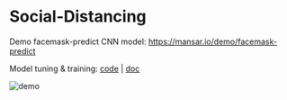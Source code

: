 # Social-Distancing

Demo facemask-predict CNN model: https://mansar.io/demo/facemask-predict

Model tuning & training: [code](https://github.com/MuneebAnsari/Social-Distancing/blob/master/facemask_detect_low_res.ipynb) | [doc](https://github.com/MuneebAnsari/Social-Distancing/blob/master/Social_Distancing_Report.pdf)

![demo](https://github.com/MuneebAnsari/Social-Distancing/assets/22268574/f0bb1a46-7878-4321-b4ff-02d4e732d819)
